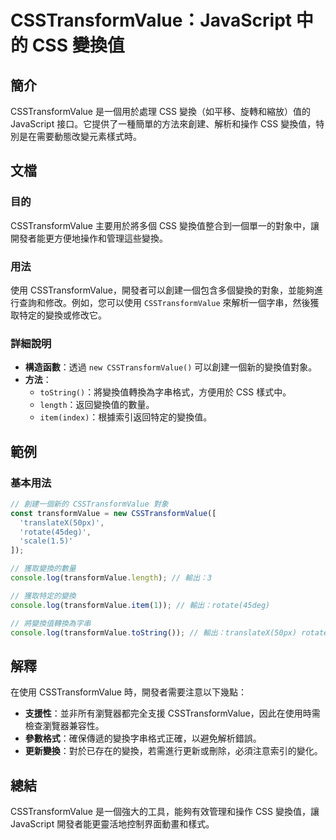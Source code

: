 <!--
Meta Description: # CSSTransformValue：JavaScript 中的 CSS 變換值 ## 簡介 CSSTransformValue 是一個用於處理 CSS 變換（如平移、旋轉和縮放）值的 JavaScript 接口。它提供了一種簡單的方法來創建、解析和操作 CSS 變換值，特別是在需要動態改變元素樣...
Meta Keywords: csstransformvalue, css, javascript, transformvalue, 變換值
-->

# CSSTransformValue：JavaScript 中的 CSS 變換值

## 簡介
CSSTransformValue 是一個用於處理 CSS 變換（如平移、旋轉和縮放）值的 JavaScript 接口。它提供了一種簡單的方法來創建、解析和操作 CSS 變換值，特別是在需要動態改變元素樣式時。

## 文檔
### 目的
CSSTransformValue 主要用於將多個 CSS 變換值整合到一個單一的對象中，讓開發者能更方便地操作和管理這些變換。

### 用法
使用 CSSTransformValue，開發者可以創建一個包含多個變換的對象，並能夠進行查詢和修改。例如，您可以使用 `CSSTransformValue` 來解析一個字串，然後獲取特定的變換或修改它。

### 詳細說明
- **構造函數**：透過 `new CSSTransformValue()` 可以創建一個新的變換值對象。
- **方法**：
  - `toString()`：將變換值轉換為字串格式，方便用於 CSS 樣式中。
  - `length`：返回變換值的數量。
  - `item(index)`：根據索引返回特定的變換值。

## 範例
### 基本用法
```javascript
// 創建一個新的 CSSTransformValue 對象
const transformValue = new CSSTransformValue([
  'translateX(50px)',
  'rotate(45deg)',
  'scale(1.5)'
]);

// 獲取變換的數量
console.log(transformValue.length); // 輸出：3

// 獲取特定的變換
console.log(transformValue.item(1)); // 輸出：rotate(45deg)

// 將變換值轉換為字串
console.log(transformValue.toString()); // 輸出：translateX(50px) rotate(45deg) scale(1.5)
```

## 解釋
在使用 CSSTransformValue 時，開發者需要注意以下幾點：
- **支援性**：並非所有瀏覽器都完全支援 CSSTransformValue，因此在使用時需檢查瀏覽器兼容性。
- **參數格式**：確保傳遞的變換字串格式正確，以避免解析錯誤。
- **更新變換**：對於已存在的變換，若需進行更新或刪除，必須注意索引的變化。

## 總結
CSSTransformValue 是一個強大的工具，能夠有效管理和操作 CSS 變換值，讓 JavaScript 開發者能更靈活地控制界面動畫和樣式。